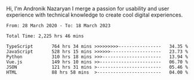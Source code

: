 Hi, I'm Andronik Nazaryan
I merge a passion for usability and user experience with technical knowledge to create cool digital experiences.


<!--START_SECTION:waka-->

```text
From: 28 March 2020 - To: 18 March 2023

Total Time: 2,225 hrs 46 mins

TypeScript       764 hrs 34 mins >>>>>>>>>----------------   34.35 %
JavaScript       528 hrs 15 mins >>>>>>-------------------   23.73 %
Python           310 hrs 18 mins >>>----------------------   13.94 %
Vue.js           149 hrs 10 mins >>-----------------------   06.70 %
JSON             121 hrs 31 mins >------------------------   05.46 %
HTML             88 hrs 58 mins  >------------------------   04.00 %
```

<!--END_SECTION:waka-->
